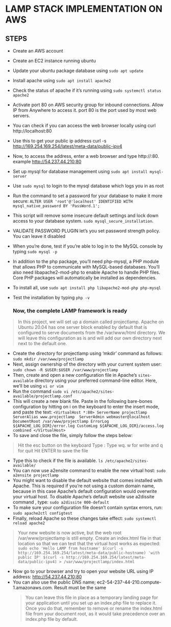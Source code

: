 # LAMP STACK IMPLEMENTATION ON AWS

## STEPS

- Create an AWS account
- Create an EC2 instance running ubuntu
- Update your ubuntu package database using `sudo apt update`
- Install apache using `sudo apt install apache2`
- Check the status of apache if it’s running using `sudo systemctl status apache2`
- Activate port 80 on AWS security group for inbound connections. Allow IP from Anywhere to access it. port 80 is the port used by most web servers. 
- You can check if you can access the web browser locally using curl http://localhost:80
- Use this to get your public ip address curl -s http://169.254.169.254/latest/meta-data/public-ipv4
- Now, to access the address, enter a web browser and type http://<Public-IP-Address>:80. example http://54.237.44.210:80
- Set up mysql for database management using `sudo apt install mysql-server`
- Use `sudo mysql` to login to the mysql database which logs you in as root
- Run the command to set a password for your database to make it more secure: `ALTER USER 'root'@'localhost' IDENTIFIED WITH mysql_native_password BY 'PassWord.1';`
- This script will remove some insecure default settings and lock down access to your database system. `sudo mysql_secure_installation`. 
- VALIDATE PASSWORD PLUGIN let’s you set password strength policy. You can leave it disabled
- When you’re done, test if you’re able to log in to the MySQL console by typing `sudo mysql -p`
- In addition to the php package, you’ll need  php-mysql, a PHP module that allows PHP to communicate with MySQL-based databases. You’ll also need libapache2-mod-php to enable Apache to handle PHP files. Core PHP packages will automatically be installed as dependencies.
- To install all, use `sudo apt install php libapache2-mod-php php-mysql`
- Test the installation by typing `php -v`
  
  ### Now, the complete LAMP framework is ready
 > In this project, we will set up a domain called projectlamp. Apache on Ubuntu 20.04 has one server block enabled by default that is configured to serve documents from the /var/www/html directory. We will leave this configuration as is and will add our own directory next next to the default one.

- Create the directory for projectlamp using ‘mkdir’ command as follows: `sudo mkdir /var/www/projectlamp`
- Next, assign ownership of the directory with your current system user: `sudo chown -R $USER:$USER /var/www/projectlamp`
- Then, create and open a new configuration file in Apache’s `sites-available` directory using your preferred command-line editor. Here, we’ll be using `vi or vim`
- Run the command `sudo vi /etc/apache2/sites-available/projectlamp.conf`
- This will create a new blank file. Paste in the following bare-bones configuration by hitting on i on the keyboard to enter the insert mode, and paste the text: ` <VirtualHost *:80>
    ServerName projectlamp
    ServerAlias www.projectlamp 
    ServerAdmin webmaster@localhost
    DocumentRoot /var/www/projectlamp
    ErrorLog ${APACHE_LOG_DIR}/error.log
    CustomLog ${APACHE_LOG_DIR}/access.log combined
</VirtualHost> `
- To save and close the file, simply follow the steps below:
> Hit the esc button on the keyboard
 Type :
 Type wq. w for write and q for quit
 Hit ENTER to save the file
- Type this to check if the file is available. `ls /etc/apache2/sites-available/`
- You can now use a2ensite command to enable the new virtual host: `sudo a2ensite projectlamp`
- You might want to disable the default website that comes installed with Apache. This is required if you’re not using a custom domain name, because in this case Apache’s default configuration would overwrite your virtual host. To disable Apache’s default website use a2dissite command , type: `sudo a2dissite 000-default`
- To make sure your configuration file doesn’t contain syntax errors, run: `sudo apache2ctl configtest`
- Finally, reload Apache so these changes take effect: `sudo systemctl reload apache2`
> Your new website is now active, but the web root /var/www/projectlamp is still empty. Create an index.html file in that location so that we can test that the virtual host works as expected:
 ` sudo echo 'Hello LAMP from hostname' $(curl -s http://169.254.169.254/latest/meta-data/public-hostname) 'with public IP' $(curl -s http://169.254.169.254/latest/meta-data/public-ipv4) > /var/www/projectlamp/index.html `
- Now go to your browser and try to open your website URL using IP address: http://54.237.44.210:80
- You can also use the public DNS name; ec2-54-237-44-210.compute-1.amazonaws.com. Result must be the same
  > You can leave this file in place as a temporary landing page for your application until you set up an index.php file to replace it. Once you do that, remember to remove or rename the index.html file from your document root, as it would take precedence over an index.php file by default.

  
